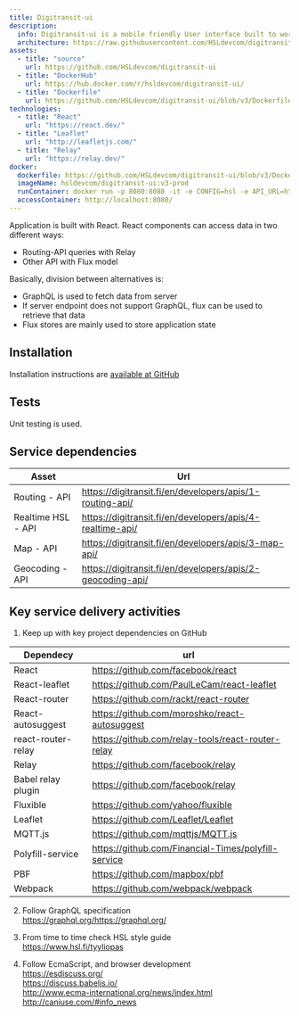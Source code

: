 ```yaml
---
title: Digitransit-ui
description:
  info: Digitransit-ui is a mobile friendly User interface built to work with Digitransit APIs.
  architecture: https://raw.githubusercontent.com/HSLdevcom/digitransit-site/master/src/pages/en/developers/services/5-digitransit-ui/architecture.xml
assets:
  - title: "source"
    url: https://github.com/HSLdevcom/digitransit-ui
  - title: "DockerHub"
    url: https://hub.docker.com/r/hsldevcom/digitransit-ui/
  - title: "Dockerfile"
    url: https://github.com/HSLdevcom/digitransit-ui/blob/v3/Dockerfile
technologies:
  - title: "React"
    url: "https://react.dev/"
  - title: "Leaflet"
    url: "http://leafletjs.com/"
  - title: "Relay"
    url: "https://relay.dev/"
docker:
  dockerfile: https://github.com/HSLdevcom/digitransit-ui/blob/v3/Dockerfile
  imageName: hsldevcom/digitransit-ui:v3-prod
  runContainer: docker run -p 8080:8080 -it -e CONFIG=hsl -e API_URL=https://api.digitransit.fi -e MAP_URL=https://cdn.digitransit.fi -e NODE_OPTS=--max_old_space_size=1500 -e API_SUBSCRIPTION_QUERY_PARAMETER_NAME=digitransit-subscription-key -e API_SUBSCRIPTION_HEADER_NAME=digitransit-subscription-key -e API_SUBSCRIPTION_TOKEN=<your subscription key> hsldevcom/digitransit-ui:v3-prod
  accessContainer: http://localhost:8080/
---
```


Application is built with React. React components can access data in two different ways:

- Routing-API queries with Relay
- Other API with Flux model

Basically, division between alternatives is:

- GraphQL is used to fetch data from server
- If server endpoint does not support GraphQL, flux can be used to retrieve that data
- Flux stores are mainly used to store application state

## Installation

Installation instructions are [available at GitHub](https://github.com/HSLdevcom/digitransit-ui/blob/v3/docs/Installation.md)

## Tests

Unit testing is used.

## Service dependencies

| Asset              | Url                                                        |
| ------------------ | ---------------------------------------------------------- |
| Routing - API      | https://digitransit.fi/en/developers/apis/1-routing-api/   |
| Realtime HSL - API | https://digitransit.fi/en/developers/apis/4-realtime-api/  |
| Map - API          | https://digitransit.fi/en/developers/apis/3-map-api/       |
| Geocoding - API    | https://digitransit.fi/en/developers/apis/2-geocoding-api/ |

## Key service delivery activities

1. Keep up with key project dependencies on GitHub

| Dependecy          | url                                                 |
| ------------------ | --------------------------------------------------- |
| React              | https://github.com/facebook/react                   |
| React-leaflet      | https://github.com/PaulLeCam/react-leaflet          |
| React-router       | https://github.com/rackt/react-router               |
| React-autosuggest  | https://github.com/moroshko/react-autosuggest       |
| react-router-relay | https://github.com/relay-tools/react-router-relay   |
| Relay              | https://github.com/facebook/relay                   |
| Babel relay plugin | https://github.com/facebook/relay                   |
| Fluxible           | https://github.com/yahoo/fluxible                   |
| Leaflet            | https://github.com/Leaflet/Leaflet                  |
| MQTT.js            | https://github.com/mqttjs/MQTT.js                   |
| Polyfill-service   | https://github.com/Financial-Times/polyfill-service |
| PBF                | https://github.com/mapbox/pbf                       |
| Webpack            | https://github.com/webpack/webpack                  |

2. Follow GraphQL specification<br/>
   https://graphql.org/https://graphql.org/

3. From time to time check HSL style guide<br/>
   https://www.hsl.fi/tyyliopas

4. Follow EcmaScript, and browser development<br/>
   https://esdiscuss.org/<br/>
   https://discuss.babeljs.io/<br/>
   http://www.ecma-international.org/news/index.html<br/>
   http://caniuse.com/#info_news
